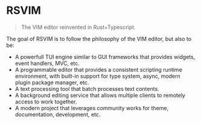 # RSVIM

> The VIM editor reinvented in Rust+Typescript.

The goal of RSVIM is to follow the philosophy of the VIM editor, but also to be:

- A powerfull TUI engine similar to GUI frameworks that provides widgets, event handlers, MVC, etc.
- A programmable editor that provides a consistent scripting runtime environment, with built-in support for type system, async, modern plugin package manager, etc.
- A text processing tool that batch processes text contents.
- A background editing service that allows multiple clients to remotely access to work together.
- A modern project that leverages community works for theme, documentation, development, etc.

